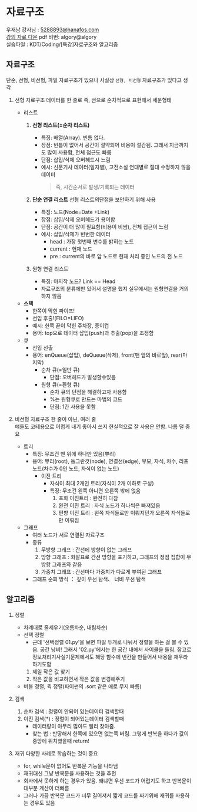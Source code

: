 # 자료구조
우재남 강사님 : 5288893@hanafos.com   
[강의 자료 다운](https://cafe.naver.com/algoryStudy) pdf 비번: algory@algory   
실습파일 : KDT/Coding/[특강]자료구조와 알고리즘

## 자료구조
단순, 선형, 비선형, 파일 자료구조가 있으나 사실상 `선형, 비선형` 자료구조가 있다고 생각
1. 선형 자료구조
   데이터를 한 줄로 즉, 선으로 순차적으로 표현해서 세운형태
   - 리스트
     1. **선형 리스트(=순차 리스트)**
        - 특징: 배열(Array). 빈틈 없다. 
        - 장점: 빈틈이 없어서 공간이 절약되어 비용이 절감됨. 그래서 지금까지도 많이 사용함, 전체 접근도 빠름
        - 단점: 삽입/삭제 오버헤드시 느림
        - 예시: 신문기사 데이터(일자별), 고전소설 연대별로 절대 수정하지 않을 데이터
             > 즉, 시간순서로 발생/기록되는 데이터

     2. **단순 연결 리스트**   선형 리스트의단점을 보안하기 위해 사용
        - 특징: 노드(Node=Date +Link)
        - 장점: 삽입/삭제 오버헤드가 용이함
        - 단점: 공간이 더 많이 필요함(비용이 비쌈), 전체 접근이 느림
        - 예시: 삽입/삭제가 빈번한 데이터
          - head : 가장 첫번째 변수를 밝히는 노드
          - current : 현재 노드
          - pre : current의 바로 앞 노드로 현재 처리 중인 노드의 전 노드
     3. 원형 연결 리스트
        - 특징: 마지작 노드? Link == Head   
        - 자료구조의 분류에만 있어서 설명을 했지 실무에서는 원형연결을 거의하지 않음
   - **스택**
     - 한쪽이 막힌 파이프! 
     - 선입 후출!(FILO=LIFO)
     - 예시: 한쪽 끝이 막힌 주차장, 종이컵
     - 용어: top으로 데이터 삽입(push)과 추출(pop)을 조정함 
   - 큐
     - 선입 선출
     - 용어: enQueue(삽입), deQueue(삭제), front(맨 앞의 바로앞), rear(마지막)
       - 순차 큐(=일반 큐)
         - 단점: 오버헤드가 발생할수있음
       - 원형 큐(=환형 큐)
         - 순차 큐의 단점을 해결하고자 사용함
         - %는 원형큐로 만드는 마법의 코드
         - 단점: 1칸 사용을 못함

2. 비선형 자료구조
   한 줄이 아닌, 여러 줄   
   얘들도 코테용으로 어렵게 내기 좋아서 쓰지 현실적으로 잘 사용은 안함. 나름 덜 중요
   - 트리
     - 특징: 무조건 맨 위에 하나만 있음(뿌리)
     - 용어: 뿌리(root), 동그란것(node), 연결선(edge), 부모, 자식, 차수, 리프 노드(차수가 0인 노드, 자식이 없는 노드)
       - 이진 트리  
         - 자식이 최대 2개인 트리(자식이 2개 이하로 구성)
         - 특징: 무조건 왼쪽 아니면 오른쪽 밖에 없음
           1. 포화 이진트리 : 완전히 다참
           2. 완전 이진 트리 : 자식 노드가 하나씩은 빠져있음
           3. 편향 이진 트리 : 왼쪽 자식들로만 이뤄지던가 오른쪽 자식들로만 이뤄짐
   - 그래프
     - 여러 노드가 서로 연결된 자료구조
     - 종류
       1. 무방향 그래프 : 간선에 방향이 없는 그래프
       2. 방향 그래프 :  화살표로 간선 방향을 표기하고, 그래프의 정점 집합이 무방향 그래프와 같음
       3. 가중치 그래프 : 간선마다 가중치가 다르게 부여된 그래프
     - 그래프 순회 방식 ： 깊이 우선 탐색、 너비 우선 탐색 

## 알고리즘
1. 정렬
   - 차례대로 줄세우기(오름차순, 내림차순)
   - 선택 정렬
     - 근데 '선택정렬 01.py'을 보면 파일 두개로 나눠서 정렬을 하는 걸 볼 수 있음. 공간 낭비! 그래서 '02.py'에서는 한 공간 내에서 사이클을 돌림. 잠고로 정보처리기사실기문제에서도 해당 함수에 빈칸을 만들어서 내용을 채우라 하기도함
     1. 제일 작은 값 찾기
     2. 작은 값을 비교하면서 작은 값을 변경해주기  
   - 버블 정렬, 퀵 정렬(파이썬의 .sort 같은 애로 무지 빠름)
  
2. 검색
   1. 순차 검색 : 정렬이 안되어 있는데이터 검색할때
   2. 이진 검색(*) : 정렬이 되어있는데이터 검색할때 
      - 데이터량이 아무리 많아도 빨리 찾아줌.  
      - 찾는 법 : 반땅해서 한쪽에 있으면 없는쪽 버림. 그렇게 반복을 하다가 값이 중앙에 위치했을때 return!

3. 재귀
   다양한 사례로 학습하는 것이 중요
   - for, while문이 없어도 반복문 기능을 나타냄
   - 재귀대신 그냥 반복문을 사용하는 것을 추천
   - 회사에서 못하게 하는 경우가 있음. 왜냐면 우선 코드가 어렵기도 하고 반복문이 대부분 계산이 더빠름 
   - 그러나 가끔 반복문 코드가 너무 길어져서 짧게 코드를 짜기위해  재귀를 사용하는 경우도 있음